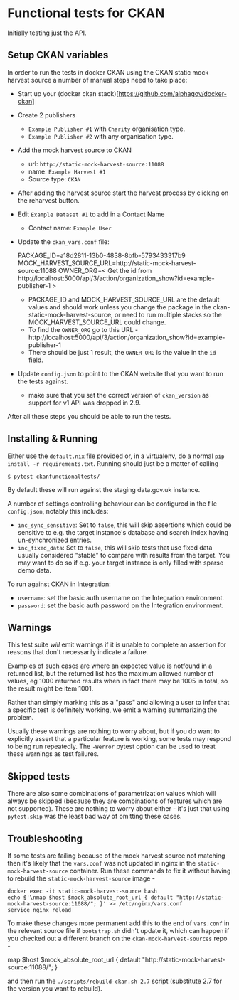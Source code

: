 # Functional tests for CKAN

Initially testing just the API.

## Setup CKAN variables

In order to run the tests in docker CKAN using the CKAN static mock harvest source a number of manual steps need to take place:

- Start up your (docker ckan stack)[https://github.com/alphagov/docker-ckan]
- Create 2 publishers
  - `Example Publisher #1` with `Charity` organisation type.
  - `Example Publisher #2` with any organisation type.

- Add the mock harvest source to CKAN
  - url: `http://static-mock-harvest-source:11088`
  - name: `Example Harvest #1`
  - Source type: `CKAN`
- After adding the harvest source start the harvest process by clicking on the reharvest button.

- Edit `Example Dataset #1` to add in a Contact Name
  - Contact name: `Example User`

- Update the `ckan_vars.conf` file:

  PACKAGE_ID=a18d2811-13b0-4838-8bfb-5793433317b9
  MOCK_HARVEST_SOURCE_URL=http://static-mock-harvest-source:11088
  OWNER_ORG=< Get the id from http://localhost:5000/api/3/action/organization_show?id=example-publisher-1 >

  - PACKAGE_ID and MOCK_HARVEST_SOURCE_URL are the default values and should work unless you change the package in the ckan-static-mock-harvest-source, or need to run multiple stacks so the MOCK_HARVEST_SOURCE_URL could change.
  - To find the `OWNER_ORG` go to this URL - http://localhost:5000/api/3/action/organization_show?id=example-publisher-1
   - There should be just 1 result, the `OWNER_ORG` is the value in the `id` field.

- Update `config.json` to point to the CKAN website that you want to run the tests against.
  - make sure that you set the correct version of `ckan_version` as support for v1 API was dropped in 2.9.

After all these steps you should be able to run the tests.

## Installing & Running

Either use the `default.nix` file provided or, in a virtualenv, do a normal
`pip install -r requirements.txt`. Running should just be a matter of calling

```
$ pytest ckanfunctionaltests/
```

By default these will run against the staging data.gov.uk instance.

A number of settings controlling behaviour can be configured in the file `config.json`,
notably this includes:

 - `inc_sync_sensitive`: Set to `false`, this will skip assertions which could be sensitive to
   e.g. the target instance's database and search index having un-synchronized entries.
 - `inc_fixed_data`: Set to `false`, this will skip tests that use fixed data usually
   considered "stable" to compare with results from the target. You may want to do so if e.g.
   your target instance is only filled with sparse demo data.

To run against CKAN in Integration:

 - `username`: set the basic auth username on the Integration environment.
 - `password`: set the basic auth password on the Integration environment.

## Warnings

This test suite _will_ emit warnings if it is unable to complete an assertion for reasons that
don't necessarily indicate a failure. 

Examples of such cases are where an expected value is notfound in a returned list, but the returned list has the maximum allowed number of values, eg 1000 returned results when in fact there may be 1005 in total, so the result might be item 1001.

Rather than simply marking this as a "pass" and allowing a user to infer that a specific
test is definitely working, we emit a warning summarizing the problem. 

Usually these warnings are nothing to worry about, but if you do want to explicitly assert that a particular feature
is working, some tests may respond to being run repeatedly. The `-Werror` pytest option can be
used to treat these warnings as test failures.

## Skipped tests

There are also some combinations of parametrization values which will always be skipped (because
they are combinations of features which are not supported). These are nothing to worry about
either - it's just that using `pytest.skip` was the least bad way of omitting these cases.

## Troubleshooting

If some tests are failing because of the mock harvest source not matching then it's likely that 
the `vars.conf` was not updated in nginx in the `static-mock-harvest-source` container. 
Run these commands to fix it without having to rebuild the `static-mock-harvest-source` image -

```
docker exec -it static-mock-harvest-source bash
echo $'\nmap $host $mock_absolute_root_url { default "http://static-mock-harvest-source:11088/"; }' >> /etc/nginx/vars.conf
service nginx reload
```

To make these changes more permanent add this to the end of `vars.conf` in the relevant source file if `bootstrap.sh`
didn't update it, which can happen if you checked out a different branch on the `ckan-mock-harvest-sources` repo -

  map $host $mock_absolute_root_url { default "http://static-mock-harvest-source:11088/"; }

and then run the `./scripts/rebuild-ckan.sh 2.7` script (substitute 2.7 for the version you want to rebuild).
